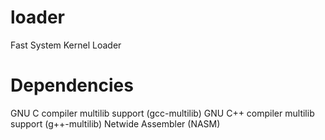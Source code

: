 # loader
Fast System Kernel Loader

# Dependencies
GNU C compiler multilib support (gcc-multilib)
GNU C++ compiler multilib support (g++-multilib)
Netwide Assembler (NASM)
